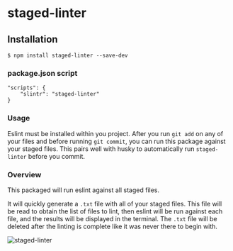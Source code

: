 # staged-linter

## Installation

    $ npm install staged-linter --save-dev

### package.json script

    "scripts": {
        "slintr": "staged-linter"
    }

### Usage

Eslint must be installed within you project. After you run `git add` on any of your files and before running `git commit`, you can run this package against your staged files. This pairs well with husky to automatically run `staged-linter` before you commit.

### Overview

This packaged will run eslint against all staged files.

It will quickly generate a `.txt` file with all of your staged files. This file will be read to obtain the list of files to lint, then eslint will be run against each file, and the results will be displayed in the terminal. The `.txt` file will be deleted after the linting is complete like it was never there to begin with.

![staged-linter](https://i.imgur.com/9H3Lnj8.png)

